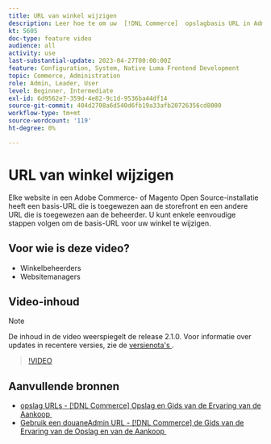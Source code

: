 ```yaml
---
title: URL van winkel wijzigen
description: Leer hoe te om uw  [!DNL Commerce]  opslagbasis URL in Admin te veranderen.
kt: 5605
doc-type: feature video
audience: all
activity: use
last-substantial-update: 2023-04-27T00:00:00Z
feature: Configuration, System, Native Luma Frontend Development
topic: Commerce, Administration
role: Admin, Leader, User
level: Beginner, Intermediate
exl-id: 6d9562e7-359d-4e82-9c1d-9536ba44df14
source-git-commit: 404d2708a6d540d6fb19a33afb20726356cd8000
workflow-type: tm+mt
source-wordcount: '119'
ht-degree: 0%

---
```


# URL van winkel wijzigen

Elke website in een Adobe Commerce- of Magento Open Source-installatie heeft een basis-URL die is toegewezen aan de storefront en een andere URL die is toegewezen aan de beheerder. U kunt enkele eenvoudige stappen volgen om de basis-URL voor uw winkel te wijzigen.

## Voor wie is deze video?

- Winkelbeheerders
- Websitemanagers

## Video-inhoud

>[!NOTE]
>
>De inhoud in de video weerspiegelt de release 2.1.0. Voor informatie over updates in recentere versies, zie de [&#x200B; versienota&#39;s &#x200B;](https://experienceleague.adobe.com/docs/commerce-operations/release/notes/overview.html?lang=nl-NL).

>[!VIDEO](https://video.tv.adobe.com/v/35488?quality=12&learn=on)

## Aanvullende bronnen

- [&#x200B; opslag URLs -  [!DNL Commerce]  Opslag en Gids van de Ervaring van de Aankoop &#x200B;](https://experienceleague.adobe.com/docs/commerce-admin/stores-sales/site-store/store-urls.html?lang=nl-NL)
- [&#x200B; Gebruik een douaneAdmin URL -  [!DNL Commerce]  de Gids van de Ervaring van de Opslag en van de Aankoop &#x200B;](https://experienceleague.adobe.com/docs/commerce-admin/stores-sales/site-store/store-urls.html?lang=nl-NL#use-a-custom-admin-url)
